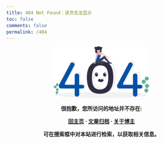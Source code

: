 ```yaml
---
title: 404 Not Found：该页无法显示
toc: false
comments: false
permalink: /404
---
```


<style type="text/css">
    .center {
        text-align: center;
        font-weight: bold;
    }
</style>

<div class="center">
<img width="50%" src="../media/404.svg"/>

<p>很抱歉，您所访问的地址并不存在: </p>

<p><a href="/">回主页</a> · <a href="/archives">文章归档</a> · <a href="/about">关于博主</a></p>

<p>可在搜索框中对本站进行检索，以获取相关信息。</p>
</div>
